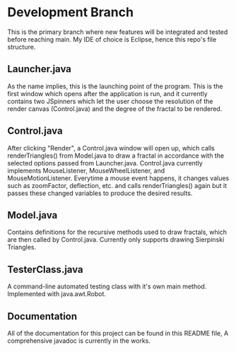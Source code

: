 # Development Branch
This is the primary branch where new features will be integrated and tested before reaching main. My IDE of choice is Eclipse, hence this repo's file structure.

## Launcher.java
As the name implies, this is the launching point of the program. This is the first window which opens after the application is run, and it currently contains two JSpinners which let the user choose the resolution of the render canvas (Control.java) and the degree of the fractal to be rendered.

## Control.java
After clicking "Render", a Control.java window will open up, which calls renderTriangles() from Model.java to draw a fractal in accordance with the selected options passed from Launcher.java.
Control.java currently implements MouseListener, MouseWheelListener, and MouseMotionListener. Everytime a mouse event happens, it changes values such as zoomFactor, deflection, etc. and calls renderTriangles() again but it passes these changed variables to produce the desired results.

## Model.java
Contains definitions for the recursive methods used to draw fractals, which are then called by Control.java.
Currently only supports drawing Sierpinski Triangles.

## TesterClass.java
A command-line automated testing class with it's own main method. Implemented with java.awt.Robot.

## Documentation
All of the documentation for this project can be found in this README file, A comprehensive javadoc is currently in the works.
